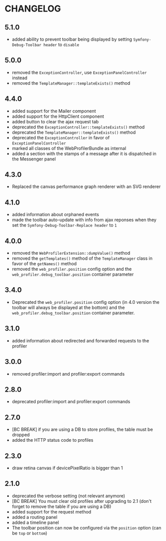 CHANGELOG
=========

5.1.0
-----

*  added ability to prevent toolbar being displayed by setting
   `Symfony-Debug-Toolbar header` to `disable`

5.0.0
-----

 * removed the `ExceptionController`, use `ExceptionPanelController` instead
 * removed the `TemplateManager::templateExists()` method

4.4.0
-----

 * added support for the Mailer component
 * added support for the HttpClient component
 * added button to clear the ajax request tab
 * deprecated the `ExceptionController::templateExists()` method
 * deprecated the `TemplateManager::templateExists()` method
 * deprecated the `ExceptionController` in favor of `ExceptionPanelController`
 * marked all classes of the WebProfilerBundle as internal
 * added a section with the stamps of a message after it is dispatched in the Messenger panel

4.3.0
-----

 * Replaced the canvas performance graph renderer with an SVG renderer

4.1.0
-----

 * added information about orphaned events
 * made the toolbar auto-update with info from ajax reponses when they set the 
   `Symfony-Debug-Toolbar-Replace header` to `1`

4.0.0
-----

 * removed the `WebProfilerExtension::dumpValue()` method
 * removed the `getTemplates()` method of the `TemplateManager` class in favor of the ``getNames()`` method
 * removed the `web_profiler.position` config option and the
   `web_profiler.debug_toolbar.position` container parameter

3.4.0
-----

 * Deprecated the `web_profiler.position` config option (in 4.0 version the toolbar
   will always be displayed at the bottom) and the `web_profiler.debug_toolbar.position`
   container parameter.

3.1.0
-----

 * added information about redirected and forwarded requests to the profiler

3.0.0
-----

 * removed profiler:import and profiler:export commands

2.8.0
-----

 * deprecated profiler:import and profiler:export commands

2.7.0
-----

 * [BC BREAK] if you are using a DB to store profiles, the table must be dropped
 * added the HTTP status code to profiles

2.3.0
-----

 * draw retina canvas if devicePixelRatio is bigger than 1

2.1.0
-----

 * deprecated the verbose setting (not relevant anymore)
 * [BC BREAK] You must clear old profiles after upgrading to 2.1 (don't forget
   to remove the table if you are using a DB)
 * added support for the request method
 * added a routing panel
 * added a timeline panel
 * The toolbar position can now be configured via the `position` option (can
   be `top` or `bottom`)
